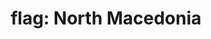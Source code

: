 ---
layout: flags
title: "flag: North Macedonia"
emoji: flag_north_macedonia
permalink: 🇲🇰.html
image: assets/img/3moji/flag_north_macedonia.png
---